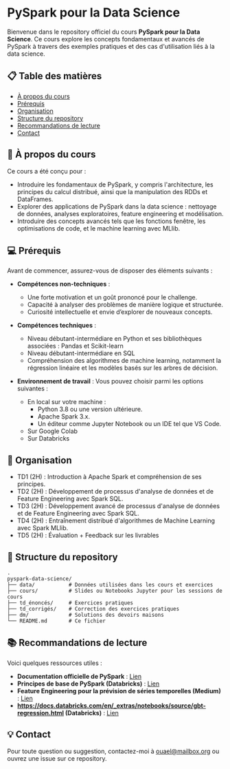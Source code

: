 # **PySpark pour la Data Science**  

Bienvenue dans le repository officiel du cours **PySpark pour la Data Science**. Ce cours explore les concepts fondamentaux et avancés de PySpark à travers des exemples pratiques et des cas d'utilisation liés à la data science.  

## 📋 **Table des matières**  

- [À propos du cours](#-à-propos-du-cours)  
- [Prérequis](#-prérequis)
- [Organisation](#-organisation)
- [Structure du repository](#-structure-du-repository)
- [Recommandations de lecture](#-recommandations-de-lecture)
- [Contact](#-contact)

## 🎯 **À propos du cours**  

Ce cours a été conçu pour :  
- Introduire les fondamentaux de PySpark, y compris l'architecture, les principes du calcul distribué, ainsi que la manipulation des RDDs et DataFrames.
- Explorer des applications de PySpark dans la data science : nettoyage de données, analyses exploratoires, feature engineering et modélisation.  
- Introduire des concepts avancés tels que les fonctions fenêtre, les optimisations de code, et le machine learning avec MLlib.  

## 💻 **Prérequis**  

Avant de commencer, assurez-vous de disposer des éléments suivants : 

- **Compétences non-techniques** :
  - Une forte motivation et un goût prononcé pour le challenge.
  - Capacité à analyser des problèmes de manière logique et structurée.
  - Curiosité intellectuelle et envie d’explorer de nouveaux concepts.

- **Compétences techniques** :
  - Niveau débutant-intermédiare en Python et ses bibliothèques associées : Pandas et Scikit-learn
  - Niveau débutant-intermédiare en SQL
  - Compréhension des algorithmes de machine learning, notamment la régression linéaire et les modèles basés sur les arbres de décision.
    
- **Environnement de travail** :
Vous pouvez choisir parmi les options suivantes :
  - En local sur votre machine :
    - Python 3.8 ou une version ultérieure.
    - Apache Spark 3.x.
    - Un éditeur comme Jupyter Notebook ou un IDE tel que VS Code.
  - Sur Google Colab
  - Sur Databricks

## 📅 **Organisation**  

- TD1 (2H) : Introduction à Apache Spark et compréhension de ses principes.
- TD2 (2H) : Développement de processus d'analyse de données et de Feature Engineering avec Spark SQL.
- TD3 (2H) : Développement avancé de processus d'analyse de données et de Feature Engineering avec Spark SQL.
- TD4 (2H) : Entraînement distribué d'algorithmes de Machine Learning avec Spark MLlib.
- TD5 (2H) : Évaluation + Feedback sur les livrables

## 📂 **Structure du repository**
    .
    pyspark-data-science/
    ├── data/           # Données utilisées dans les cours et exercices
    ├── cours/          # Slides ou Notebooks Jupyter pour les sessions de cours  
    ├── td_énoncés/     # Exercices pratiques
    ├── td_corrigés/    # Correction des exercices pratiques
    ├── dm/             # Solutions des devoirs maisons
    └── README.md       # Ce fichier

## 📚 **Recommandations de lecture**  

Voici quelques ressources utiles :  

- **Documentation officielle de PySpark** : [Lien](https://spark.apache.org/docs/latest/api/python/index.html)  
- **Principes de base de PySpark (Databricks)** : [Lien](https://learn.microsoft.com/fr-fr/azure/databricks/pyspark/basics)  
- **Feature Engineering pour la prévision de séries temporelles (Medium)** :  [Lien](https://medium.com/@soyoungluna/tutorial-feature-engineering-for-weekly-time-series-forecasting-in-pyspark-b207c41869f4)  
- **https://docs.databricks.com/en/_extras/notebooks/source/gbt-regression.html (Databricks)** : [Lien](https://docs.databricks.com/en/_extras/notebooks/source/gbt-regression.html)

## 💡 **Contact**
Pour toute question ou suggestion, contactez-moi à ouael@mailbox.org ou ouvrez une issue sur ce repository.


 
